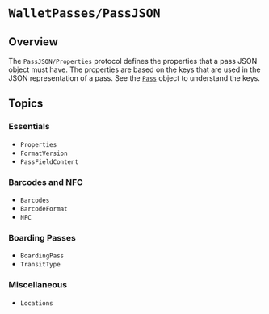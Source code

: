 # ``WalletPasses/PassJSON``

## Overview

The ``PassJSON/Properties`` protocol defines the properties that a pass JSON object must have. The properties are based on the keys that are used in the JSON representation of a pass. See the [`Pass`](https://developer.apple.com/documentation/walletpasses/pass) object to understand the keys.

## Topics

### Essentials

- ``Properties``
- ``FormatVersion``
- ``PassFieldContent``

### Barcodes and NFC

- ``Barcodes``
- ``BarcodeFormat``
- ``NFC``

### Boarding Passes

- ``BoardingPass``
- ``TransitType``

### Miscellaneous

- ``Locations``
